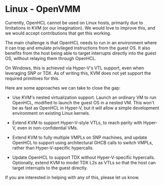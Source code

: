 
# Linux - OpenVMM

Currently, OpenHCL cannot be used on Linux hosts, primarily due to limitations
in KVM (or our imagination). We would love to improve this, and we would accept
contributions that get this working.

The main challenge is that OpenHCL needs to run in an environment where it can
trap and emulate privileged instructions from the guest OS. It also benefits
from the host being able to target interrupts directly into the guest OS,
without relaying them through OpenHCL.

On Windows, this is achieved via Hyper-V's VTL support, even when leveraging SNP
or TDX. As of writing this, KVM does not yet support the required primitives for
this.

Here are some approaches we can take to close the gap:

* Use KVM's nested virtualization support. Launch an ordinary VM to run OpenHCL,
  modified to launch the guest OS in a nested VM. This won't be as fast as
  OpenHCL in Hyper-V, but it will allow a simple development environment on
  existing Linux kernels.

* Extend KVM to support Hyper-V-style VTLs, to reach parity with Hyper-V, even
  in non-confidential VMs.

* Extend KVM to fully multiple VMPLs on SNP machines, and update OpenHCL to
  support using architectural GHCB calls to switch VMPLs, rather than
  Hyper-V-specific hypercalls.

* Update OpenHCL to support TDX without Hyper-V-specific hypercalls. Optionally,
  extend KVM to model TDX L2s as VTLs so that the host can target interrupts
  to the guest directly.

If you are interested in helping with any of this, please let us know.
